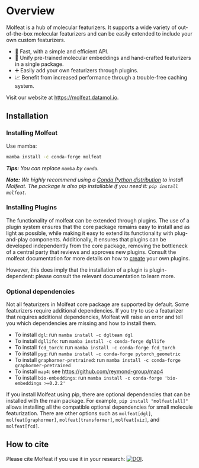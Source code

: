 # Overview

Molfeat is a hub of molecular featurizers. It supports a wide variety of out-of-the-box molecular featurizers and can be easily extended to include your own custom featurizers.

- :rocket: Fast, with a simple and efficient API.
- :arrows_counterclockwise: Unify pre-trained molecular embeddings and hand-crafted featurizers in a single package.
- :heavy_plus_sign: Easily add your own featurizers through plugins.
- :chart_with_upwards_trend: Benefit from increased performance through a trouble-free caching system.

Visit our website at https://molfeat.datamol.io.


## Installation

### Installing Molfeat

Use mamba:

```bash
mamba install -c conda-forge molfeat
```

_**Tips:** You can replace `mamba` by `conda`._

_**Note:** We highly recommend using a [Conda Python distribution](https://github.com/conda-forge/miniforge) to install Molfeat. The package is also pip installable if you need it: `pip install molfeat`._


### Installing Plugins

The functionality of molfeat can be extended through plugins. The use of a plugin system ensures that the core package remains easy to install and as light as possible, while making it easy to extend its functionality with plug-and-play components. Additionally, it ensures that plugins can be developed independently from the core package, removing the bottleneck of a central party that reviews and approves new plugins. Consult the molfeat documentation for more details on how to [create](developers/create-plugin.md) your own plugins.

However, this does imply that the installation of a plugin is plugin-dependent: please consult the relevant documentation to learn more.

### Optional dependencies
Not all featurizers in Molfeat core package are supported by default. Some featurizers require additional dependencies. If you try to use a featurizer that requires additional dependencies, Molfeat will raise an error and tell you which dependencies are missing and how to install them. 

- To install `dgl`: run `mamba install -c dglteam dgl`
- To install `dgllife`:  run `mamba install -c conda-forge dgllife`
- To install `fcd_torch`: run `mamba install -c conda-forge fcd_torch`
- To install `pyg`: run `mamba install -c conda-forge pytorch_geometric`
- To install `graphormer-pretrained`: run `mamba install -c conda-forge graphormer-pretrained`
- To install `map4`: see https://github.com/reymond-group/map4
- To install `bio-embeddings`: run `mamba install -c conda-forge 'bio-embeddings >=0.2.2'`

If you install Molfeat using pip, there are optional dependencies that can be installed with the main package. For example, `pip install "molfeat[all]"` allows installing all the compatible optional dependencies for small molecule featurization. There are other options such as `molfeat[dgl]`, `molfeat[graphormer]`, `molfeat[transformer]`, `molfeat[viz]`, and `molfeat[fcd]`.


## How to cite
Please cite Molfeat if you use it in your research: [![DOI](https://zenodo.org/badge/613548667.svg)](https://zenodo.org/badge/latestdoi/613548667).